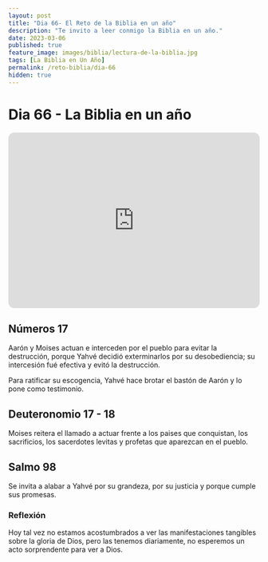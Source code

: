 ```yaml
---
layout: post
title: "Dia 66- El Reto de la Biblia en un año"
description: "Te invito a leer conmigo la Biblia en un año."
date: 2023-03-06
published: true
feature_image: images/biblia/lectura-de-la-biblia.jpg
tags: [La Biblia en Un Año]
permalink: /reto-biblia/dia-66
hidden: true
---
```


# Dia 66 - La Biblia en un año
<iframe style="border-radius:12px" src="https://open.spotify.com/embed/episode/0gtwNGoWDEM8rztTzPGDfG?utm_source=generator" width="100%" height="352" frameBorder="0" allowfullscreen="" allow="autoplay; clipboard-write; encrypted-media; fullscreen; picture-in-picture" loading="lazy"></iframe>

## Números 17
Aarón y Moises actuan e interceden por el pueblo para evitar la destrucción, porque Yahvé decidió exterminarlos por su desobediencia; su intercesión fué efectiva y evitó la destrucción.

Para ratificar su escogencia, Yahvé hace brotar el bastón de Aarón y lo pone como testimonio.

## Deuteronomio 17 - 18
Moises reitera el llamado a actuar frente a los paises que conquistan, los sacrificios, los sacerdotes levitas y profetas que aparezcan en el pueblo.

## Salmo 98
Se invita a alabar a Yahvé por su grandeza, por su justicia y porque cumple sus promesas.

### Reflexión
Hoy tal vez no estamos acostumbrados a ver las manifestaciones tangibles sobre la gloria de Dios, pero las tenemos diariamente, no esperemos un acto sorprendente para ver a Dios.




